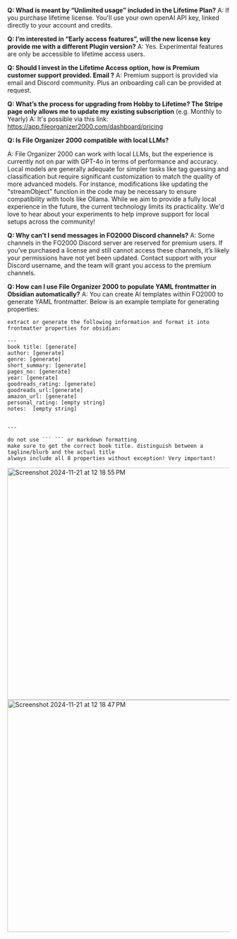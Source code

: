 
**Q: Whad is meant by “Unlimited usage” included in the Lifetime Plan?**
A: If you purchase lifetime license. You'll use your own openAI API key, linked directly to your account and credits.


**Q: I’m interested in “Early access features”, will the new license key provide me with a different Plugin version?**
A: Yes. Experimental features are only be accessible to lifetime access users.


**Q: Should I invest in the Lifetime Access option, how is Premium customer support provided. Email ?**
A: Premium support is provided via email and Discord community. Plus an onboarding call can be provided at request.


**Q: What’s the process for upgrading from Hobby to Lifetime? The Stripe page only allows me to update my existing subscription**
(e.g. Monthly to Yearly)
A: It's possible via this link: https://app.fileorganizer2000.com/dashboard/pricing

**Q: Is File Organizer 2000 compatible with local LLMs?**

A: File Organizer 2000 can work with local LLMs, but the experience is currently not on par with GPT-4o in terms of performance and accuracy. Local models are generally adequate for simpler tasks like tag guessing and classification but require significant customization to match the quality of more advanced models. For instance, modifications like updating the "streamObject" function in the code may be necessary to ensure compatibility with tools like Ollama. While we aim to provide a fully local experience in the future, the current technology limits its practicality. We'd love to hear about your experiments to help improve support for local setups across the community!


**Q: Why can’t I send messages in FO2000 Discord channels?**
A: Some channels in the FO2000 Discord server are reserved for premium users. If you’ve purchased a license and still cannot access these channels, it’s likely your permissions have not yet been updated. Contact support with your Discord username, and the team will grant you access to the premium channels.

**Q: How can I use File Organizer 2000 to populate YAML frontmatter in Obsidian automatically?**
A: You can create AI templates within FO2000 to generate YAML frontmatter. Below is an example template for generating properties:

```
extract or generate the following information and format it into frontmatter properties for obsidian:

---
book title: [generate]
author: [generate]
genre: [generate]
short_summary: [generate]
pages_no: [generate]
year: [generate]
goodreads_rating: [generate]
goodreads_url:[generate]
amazon_url: [generate]
personal_rating: [empty string]
notes:  [empty string]


---

do not use ``` ``` or markdown formatting
make sure to get the correct book title. distinguish between a tagline/blurb and the actual title
always include all 8 properties without exception! Very important!
```

<img width="525" alt="Screenshot 2024-11-21 at 12 18 55 PM" src="https://github.com/user-attachments/assets/12127836-16d2-42f7-a8da-432f3f635003">
<img width="525" alt="Screenshot 2024-11-21 at 12 18 47 PM" src="https://github.com/user-attachments/assets/d9471cb7-695b-44d1-90d5-ee39bdff8244">





